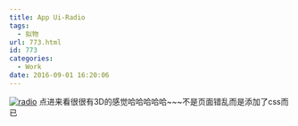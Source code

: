 ```yaml
---
title: App Ui-Radio
tags:
  - 拟物
url: 773.html
id: 773
categories:
  - Work
date: 2016-09-01 16:20:06
---
```


[![radio](http://www.psdpi.com/blog/wp-content/uploads/2016/09/radio-1-577x1024.png)](http://www.psdpi.com/blog/wp-content/uploads/2016/09/radio-1.png) 点进来看很很有3D的感觉哈哈哈哈哈~~~不是页面错乱而是添加了css而已